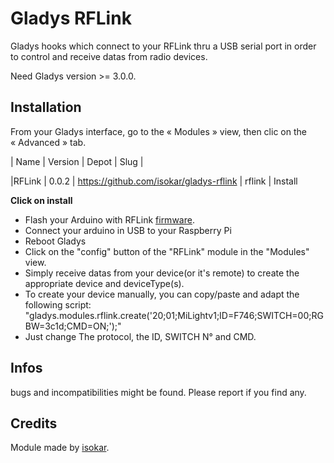 # Gladys RFLink

Gladys hooks which connect to your RFLink thru a USB serial port in order to control and receive datas from radio devices.

Need Gladys version >= 3.0.0.

## Installation

From your Gladys interface, go to the « Modules » view, then clic on the « Advanced » tab.


| Name | Version | Depot | Slug |

|RFLink | 0.0.2 | https://github.com/isokar/gladys-rflink | rflink | Install


**Click on install**

- Flash your Arduino with RFLink [firmware](http://www.rflink.nl/blog2/download).
- Connect your arduino in USB to your Raspberry Pi
- Reboot Gladys
- Click on the "config" button of the "RFLink" module in the "Modules" view. 
- Simply receive datas from your device(or it's remote) to create the appropriate device and deviceType(s).
- To create your device manually, you can copy/paste and adapt the following script:
"gladys.modules.rflink.create('20;01;MiLightv1;ID=F746;SWITCH=00;RGBW=3c1d;CMD=ON;');"
- Just change The protocol, the ID, SWITCH N° and CMD.

## Infos

bugs and incompatibilities might be found.
Please report if you find any.

## Credits

Module made by [isokar](https://community.gladysproject.com/u/isokar/summary).
